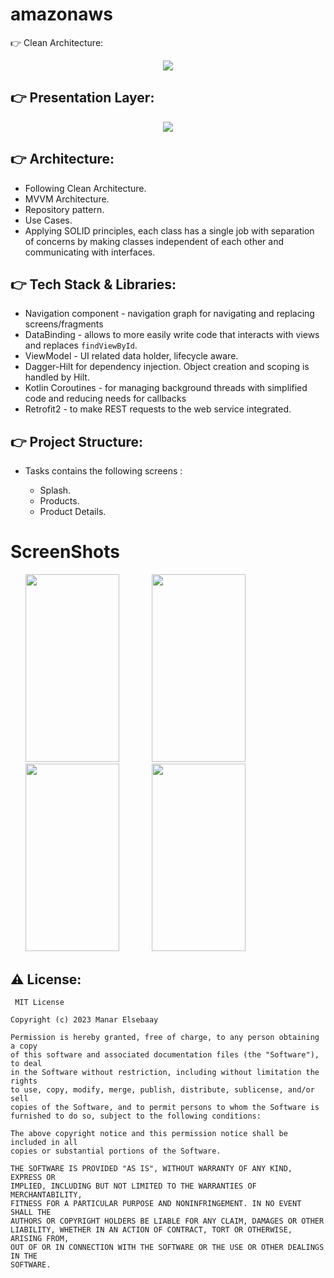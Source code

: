 # amazonaws

:point_right: Clean Architecture:

<div align="center">
<img src="https://user-images.githubusercontent.com/39746086/213506049-30c52195-3f6d-4076-8bcb-f39e709fff87.png">
</div>



:point_right: Presentation Layer:
-----------------
<div align="center">
<img src="https://user-images.githubusercontent.com/39746086/213504907-467a0b0a-4dd7-487a-987e-03c7785aa0f7.png">

</div>


:point_right: Architecture:
-----------------

- Following Clean Architecture.
- MVVM Architecture.
- Repository pattern.
- Use Cases.
- Applying SOLID principles, each class has a single job with separation of concerns by making classes independent
  of each other and communicating with interfaces.

:point_right: Tech Stack & Libraries:
-----------------

- Navigation component - navigation graph for navigating and replacing screens/fragments
- DataBinding - allows to more easily write code that interacts with views and replaces ```findViewById```.
- ViewModel - UI related data holder, lifecycle aware.
- Dagger-Hilt for dependency injection. Object creation and scoping is handled by Hilt.
- Kotlin Coroutines - for managing background threads with simplified code and reducing needs for callbacks
- Retrofit2 - to make REST requests to the web service integrated.

:point_right: Project Structure:
-----------------

- Tasks contains the following screens :

    - Splash.
    - Products.
    - Product Details.

   

    
 # ScreenShots


<img height=300 width=150 src="https://user-images.githubusercontent.com/39746086/213531035-ebe524c5-9811-4006-8680-92653e0de499.png" hspace=24/> <img height=300 width=150 src="https://user-images.githubusercontent.com/39746086/213531152-14713b1c-be10-4aa3-a3aa-8f158ce6bd7e.png" hspace=24/> <img height=300 width=150 src="https://user-images.githubusercontent.com/39746086/213531300-32749eb0-d2ea-4ff3-9a6f-de76f72d2aad.png" hspace=24/> <img height=300 width=150 src="https://user-images.githubusercontent.com/39746086/213531386-d007401e-fe11-4f10-97c7-d62f667118ae.png" hspace=24/> 


:warning: License:
--------

```
 MIT License

Copyright (c) 2023 Manar Elsebaay

Permission is hereby granted, free of charge, to any person obtaining a copy
of this software and associated documentation files (the "Software"), to deal
in the Software without restriction, including without limitation the rights
to use, copy, modify, merge, publish, distribute, sublicense, and/or sell
copies of the Software, and to permit persons to whom the Software is
furnished to do so, subject to the following conditions:

The above copyright notice and this permission notice shall be included in all
copies or substantial portions of the Software.

THE SOFTWARE IS PROVIDED "AS IS", WITHOUT WARRANTY OF ANY KIND, EXPRESS OR
IMPLIED, INCLUDING BUT NOT LIMITED TO THE WARRANTIES OF MERCHANTABILITY,
FITNESS FOR A PARTICULAR PURPOSE AND NONINFRINGEMENT. IN NO EVENT SHALL THE
AUTHORS OR COPYRIGHT HOLDERS BE LIABLE FOR ANY CLAIM, DAMAGES OR OTHER
LIABILITY, WHETHER IN AN ACTION OF CONTRACT, TORT OR OTHERWISE, ARISING FROM,
OUT OF OR IN CONNECTION WITH THE SOFTWARE OR THE USE OR OTHER DEALINGS IN THE
SOFTWARE.
```
